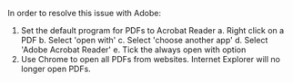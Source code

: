 In order to resolve this issue with Adobe:

1. Set the default program for PDFs to Acrobat Reader
   a. Right click on a PDF
   b. Select 'open with'
   c. Select 'choose another app'
   d. Select 'Adobe Acrobat Reader'
   e. Tick the always open with option
2. Use Chrome to open all PDFs from websites. Internet Explorer will no longer open PDFs.
